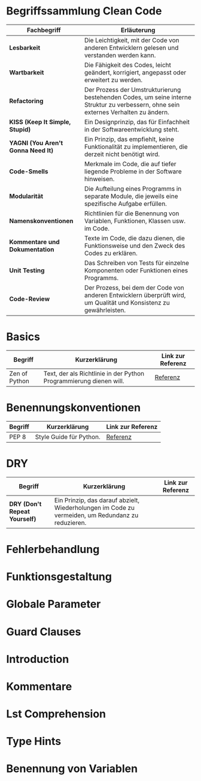 # Begriffssammlung Clean Code

| Fachbegriff                          | Erläuterung                                                                                                                          |
|--------------------------------------|--------------------------------------------------------------------------------------------------------------------------------------|
| **Lesbarkeit**                       | Die Leichtigkeit, mit der Code von anderen Entwicklern gelesen und verstanden werden kann.                                           |
| **Wartbarkeit**                      | Die Fähigkeit des Codes, leicht geändert, korrigiert, angepasst oder erweitert zu werden.                                            |
| **Refactoring**                      | Der Prozess der Umstrukturierung bestehenden Codes, um seine interne Struktur zu verbessern, ohne sein externes Verhalten zu ändern. |
| **KISS (Keep It Simple, Stupid)**    | Ein Designprinzip, das für Einfachheit in der Softwareentwicklung steht.                                                             |
| **YAGNI (You Aren't Gonna Need It)** | Ein Prinzip, das empfiehlt, keine Funktionalität zu implementieren, die derzeit nicht benötigt wird.                                 |
| **Code-Smells**                      | Merkmale im Code, die auf tiefer liegende Probleme in der Software hinweisen.                                                        |
| **Modularität**                      | Die Aufteilung eines Programms in separate Module, die jeweils eine spezifische Aufgabe erfüllen.                                    |
| **Namenskonventionen**               | Richtlinien für die Benennung von Variablen, Funktionen, Klassen usw. im Code.                                                       |
| **Kommentare und Dokumentation**     | Texte im Code, die dazu dienen, die Funktionsweise und den Zweck des Codes zu erklären.                                              |
| **Unit Testing**                     | Das Schreiben von Tests für einzelne Komponenten oder Funktionen eines Programms.                                                    |
| **Code-Review**                      | Der Prozess, bei dem der Code von anderen Entwicklern überprüft wird, um Qualität und Konsistenz zu gewährleisten.                   |

# Basics
| Begriff       | Kurzerklärung                                                      | Link zur Referenz                                                    |
|---------------|--------------------------------------------------------------------|----------------------------------------------------------------------|
| Zen of Python | Text, der als Richtlinie in der Python Programmierung dienen will. | [Referenz](https://gist.github.com/corysimmons/8b94c08421dec18bbaa4) |

# Benennungskonventionen
| Begriff | Kurzerklärung           | Link zur Referenz                             |
|---------|-------------------------|-----------------------------------------------|
| PEP 8   | Style Guide für Python. | [Referenz](https://peps.python.org/pep-0008/) |

# DRY

| Begriff                         | Kurzerklärung                                                                                     | Link zur Referenz |
|---------------------------------|---------------------------------------------------------------------------------------------------|-------------------|
| **DRY (Don't Repeat Yourself)** | Ein Prinzip, das darauf abzielt, Wiederholungen im Code zu vermeiden, um Redundanz zu reduzieren. |

# Fehlerbehandlung

# Funktionsgestaltung
# Globale Parameter
# Guard Clauses
# Introduction
# Kommentare
# Lst Comprehension
# Type Hints
# Benennung von Variablen